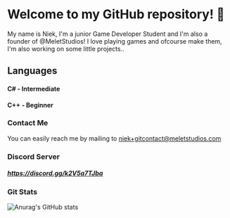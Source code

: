 # Welcome to my GitHub repository! 👋

My name is Niek, I'm a junior Game Developer Student and I'm also a founder of @MeletStudios!
I love playing games and ofcourse make them, I'm also working on some little projects..

## Languages
#### C# - Intermediate
#### C++ - Beginner
### Contact Me
You can easily reach me by mailing to niek+gitcontact@meletstudios.com

### Discord Server
##### https://discord.gg/k2V5a7TJba

### Git Stats
![Anurag's GitHub stats](https://github-readme-stats.vercel.app/api?username=NiekMSoftware&show_icons=true&theme=tokyonight)
